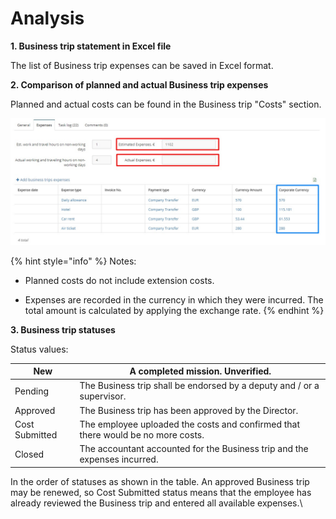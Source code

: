 # Analysis

**1. Business trip statement in Excel file**

The list of Business trip expenses can be saved in Excel format.

**2. Comparison of planned and actual Business trip expenses**

Planned and actual costs can be found in the Business trip "Costs" section.

![](../../.gitbook/assets/nomer42.jpg)

{% hint style="info" %}
Notes:

*   Planned costs do not include extension costs.


* Expenses are recorded in the currency in which they were incurred. The total amount is calculated by applying the exchange rate.
{% endhint %}

**3. Business trip statuses**

Status values:

| New            | A completed mission. Unverified.                                                 |
| -------------- | -------------------------------------------------------------------------------- |
| Pending        | The Business trip shall be endorsed by a deputy and / or a supervisor.           |
| Approved       | The Business trip has been approved by the Director.                             |
| Cost Submitted | The employee uploaded the costs and confirmed that there would be no more costs. |
| Closed         | The accountant accounted for the Business trip and the expenses incurred.        |

In the order of statuses as shown in the table. An approved Business trip may be renewed, so Cost Submitted status means that the employee has already reviewed the Business trip and entered all available expenses.\
